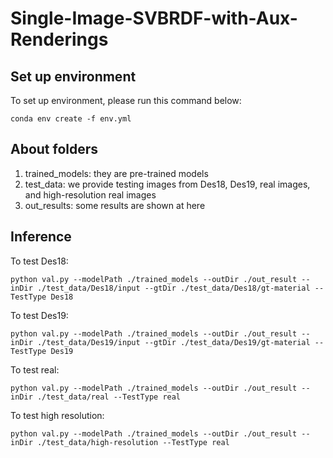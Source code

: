 # Single-Image-SVBRDF-with-Aux-Renderings

## Set up environment
To set up environment, please run this command below:
```
conda env create -f env.yml
```
## About folders
1. trained_models:  they are pre-trained models
2. test_data: we provide testing images from Des18, Des19, real images, and high-resolution real images
3. out_results: some results are shown at here

## Inference

To test Des18:
```
python val.py --modelPath ./trained_models --outDir ./out_result --inDir ./test_data/Des18/input --gtDir ./test_data/Des18/gt-material --TestType Des18
```
To test Des19:
```
python val.py --modelPath ./trained_models --outDir ./out_result --inDir ./test_data/Des19/input --gtDir ./test_data/Des19/gt-material --TestType Des19
```
To test real:
```
python val.py --modelPath ./trained_models --outDir ./out_result --inDir ./test_data/real --TestType real
```
To test high resolution:
```
python val.py --modelPath ./trained_models --outDir ./out_result --inDir ./test_data/high-resolution --TestType real
```
